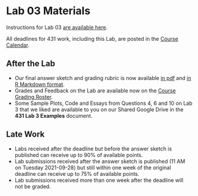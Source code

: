 # Lab 03 Materials

Instructions for Lab 03 [are available here](lab03.md).

All deadlines for 431 work, including this Lab, are posted in the [Course Calendar](https://thomaselove.github.io/431/calendar.html).

## After the Lab

- Our final answer sketch and grading rubric is now available [in pdf](https://github.com/THOMASELOVE/431-2021/blob/main/labs/lab03/sketch/lab03_sketch.pdf) and [in R Markdown format](https://github.com/THOMASELOVE/431-2021/blob/main/labs/lab03/sketch/lab03_sketch.Rmd).
- Grades and Feedback on the Lab are available now on the [Course Grading Roster](https://bit.ly/431-2021-grades).
- Some Sample Plots, Code and Essays from Questions 4, 6 and 10 on Lab 3 that we liked are available to you on our Shared Google Drive in the **431 Lab 3 Examples** document.

## Late Work

- Labs received after the deadline but before the answer sketch is published can receive up to 90% of available points.
- Lab submissions received after the answer sketch is published (11 AM on Tuesday 2021-09-28) but still within one week of the original deadline can receive up to 75% of available points.
- Lab submissions received more than one week after the deadline will not be graded.
